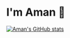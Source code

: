 # I'm Aman 👋

[![Aman's GitHub stats](https://github-readme-stats.vercel.app/api?username=CodeRabbitHub&show_icons=true&theme=ambient_gradient)](https://github.com/CodeRabbitHub/github-readme-stats)
